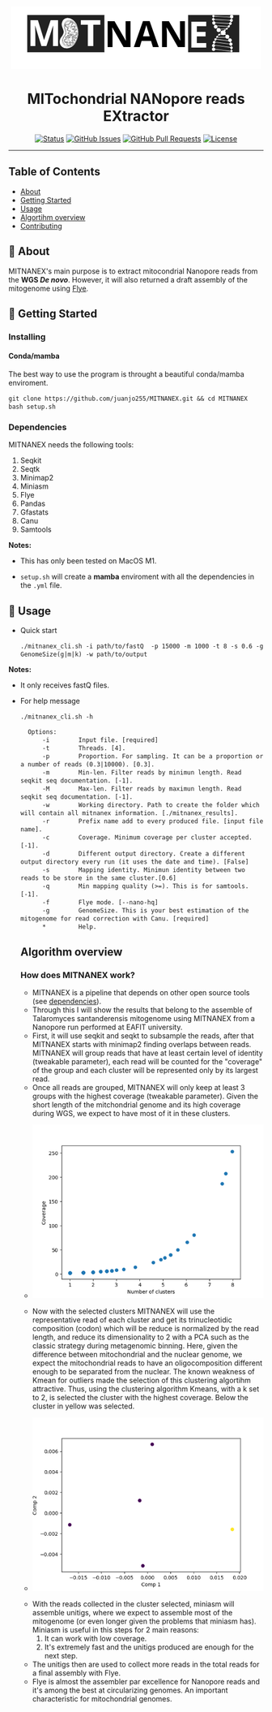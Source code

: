 <p align="center"><img src="images/MITNANEX.png" alt="MITNANEX"></p>

<h1 align="center">MITochondrial NANopore reads EXtractor</h3>

<div align="center">

  [![Status](https://img.shields.io/badge/status-active-success.svg)]() 
  [![GitHub Issues](https://img.shields.io/github/issues/kylelobo/The-Documentation-Compendium.svg)](https://github.com/juanjo255/MITNANEX/issues)
  [![GitHub Pull Requests](https://img.shields.io/github/issues-pr/kylelobo/The-Documentation-Compendium.svg)](https://github.com/juanjo255/MITNANEX/pulls)
  [![License](https://img.shields.io/badge/license-MIT-blue.svg)](/LICENSE)

</div>

---

## Table of Contents
+ [About](#about)
+ [Getting Started](#getting_started)
+ [Usage](#usage)
+ [Algortihm overview](#algorithm_overview)
+ [Contributing](../CONTRIBUTING.md)

## 🧐 About <a name = "about"></a>
MITNANEX's main purpose is to extract mitocondrial Nanopore reads from the **WGS _De novo_**. However, it will also returned a draft assembly of the mitogenome using [Flye](https://github.com/fenderglass/Flye.git).

## 🏁 Getting Started <a name = "getting_started"></a>

### Installing

#### Conda/mamba

The best way to use the program is throught a beautiful conda/mamba enviroment.

```
git clone https://github.com/juanjo255/MITNANEX.git && cd MITNANEX
bash setup.sh
```
### Dependencies
MITNANEX needs the following tools:
1. Seqkit
2. Seqtk
3. Minimap2
4. Miniasm
5. Flye
6. Pandas
7. Gfastats
8. Canu
9. Samtools

**Notes:** 

+ This has only been tested on MacOS M1.
  
+ ```setup.sh``` will create a **mamba** enviroment with all the dependencies in the  ```.yml``` file.

## 🎈 Usage <a name="usage"></a>

* Quick start
  ```
  ./mitnanex_cli.sh -i path/to/fastQ  -p 15000 -m 1000 -t 8 -s 0.6 -g GenomeSize(g|m|k) -w path/to/output
  ```
**Notes:** 
+ It only receives fastQ files.

* For help message
  ```
  ./mitnanex_cli.sh -h
  ```
  ```
    Options:
        -i        Input file. [required]
        -t        Threads. [4].
        -p        Proportion. For sampling. It can be a proportion or a number of reads (0.3|10000). [0.3].
        -m        Min-len. Filter reads by minimun length. Read seqkit seq documentation. [-1].
        -M        Max-len. Filter reads by maximun length. Read seqkit seq documentation. [-1].
        -w        Working directory. Path to create the folder which will contain all mitnanex information. [./mitnanex_results].
        -r        Prefix name add to every produced file. [input file name].
        -c        Coverage. Minimum coverage per cluster accepted. [-1].
        -d        Different output directory. Create a different output directory every run (it uses the date and time). [False]
        -s        Mapping identity. Minimun identity between two reads to be store in the same cluster.[0.6]
        -q        Min mapping quality (>=). This is for samtools. [-1].
        -f        Flye mode. [--nano-hq]
        -g        GenomeSize. This is your best estimation of the mitogenome for read correction with Canu. [required]
        *         Help.
  
  ```

  ## Algorithm overview <a name = "algorithm_overview"></a>
  ### **How does MITNANEX work?**
  + MITNANEX is a pipeline that depends on other open source tools (see [dependencies](#getting_started)).
  + Through this I will show the results that belong to the assemble of Talaromyces santanderensis mitogenome using MITNANEX from a Nanopore run performed at EAFIT university.
  + First, it will use seqkit and seqkt to subsample the reads, after that  MITNANEX starts with minimap2 finding overlaps between reads. MITNANEX will group reads that have at least certain level of identity (tweakable parameter), each read will be counted for the "coverage" of the group and each cluster will be represented only by its largest read.
  + Once all reads are grouped, MITNANEX will only keep at least 3 groups with the highest coverage (tweakable parameter). Given the short length of the mitchondrial genome and its high coverage during WGS, we expect to have most of it in these clusters.
  + <p align="center"><img src="images/Cluster_filter_by_cov.png" alt="Cluster_filter_by_cov"></p>
  + Now with the selected clusters MITNANEX will use the representative read of each cluster and get its trinucleotidic composition (codon) which will be reduce is normalized by the read length, and reduce its dimensionality to 2 with a PCA such as the classic strategy during metagenomic binning. Here, given the difference between mitochondrial and the nuclear genome, we expect the mitochondrial reads to have an oligocomposition different enough to be separated from the nuclear. The known weakness of Kmean for outliers made the selection of this clustering algortihm attractive. Thus, using the clustering algorithm Kmeans, with a k set to 2, is selected the cluster with the highest coverage. Below the cluster in yellow was selected.
  + <p align="center"><img src="images/Kmeans_on_pca.png" alt="Kmeans_on_pca"></p>
  + With the reads collected in the cluster selected, miniasm will assemble unitigs, where we expect to assemble most of the mitogenome (or even longer given the problems that miniasm has). Miniasm is useful in this steps for 2 main reasons:
    1. It can work with low coverage.
    2. It's extremely fast and the unitigs produced are enough for the next step.
  + The unitigs then are used to collect more reads in the total reads for a final assembly with Flye.
  + Flye is almost the assembler par excellence for Nanopore reads and it's among the best at circularizing genomes. An important characteristic for mitochondrial genomes. 
     
 






